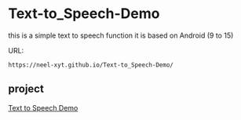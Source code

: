 # Text-to_Speech-Demo
this is a simple text to speech function it is based on Android (9 to 15)

URL:
```
https://neel-xyt.github.io/Text-to_Speech-Demo/
```
## project
[Text to Speech Demo](https://neel-xyt.github.io/Text-to_Speech-Demo/)
